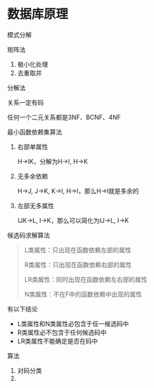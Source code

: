 # 数据库原理

模式分解

矩阵法





1. 极小化处理
2. 去重取并

分解法





关系一定有码

任何一个二元关系都是3NF、BCNF、4NF





最小函数依赖集算法

1. 右部单属性

   H->IK，分解为H->I, H->K

2. 无多余依赖

   H->J, J->K, K->I, H->I，那么H->I就是多余的

3. 左部无多属性

   IJK->L, I->K，那么可以简化为IJ->L, I->K





候选码求解算法

> L类属性：只出现在函数依赖左部的属性
>
> R类属性：只出现在函数依赖右部的属性
>
> LR类属性：同时出现在函数依赖左右部的属性
>
> N类属性：不在F中的函数依赖中出现的属性

有以下结论

- L类属性和N类属性必包含于任一候选码中
- R类属性必不包含于任何候选码中
- LR类属性不能确定是否在码中

算法

1. 对码分类
2. 